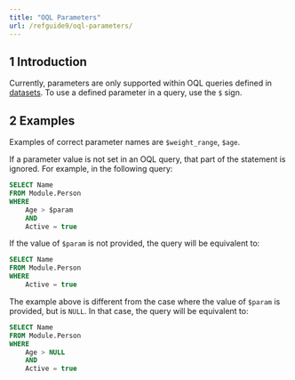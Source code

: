 ```yaml
---
title: "OQL Parameters"
url: /refguide9/oql-parameters/
---
```


## 1 Introduction

Currently, parameters are only supported within OQL queries defined in [datasets](/refguide9/data-sets/). To use a defined parameter in a query, use the `$` sign.

## 2 Examples

Examples of correct parameter names are `$weight_range`, `$age`.

If a parameter value is not set in an OQL query, that part of the statement is ignored. For example, in the following query:

```sql
SELECT Name
FROM Module.Person
WHERE
    Age > $param 
    AND
    Active = true
```

If the value of `$param` is not provided, the query will be equivalent to:

```sql
SELECT Name
FROM Module.Person
WHERE
    Active = true
```

The example above is different from the case where the value of `$param` is provided, but is `NULL`. In that case, the query will be equivalent to:

```sql
SELECT Name
FROM Module.Person
WHERE
    Age > NULL
    AND
    Active = true
```
